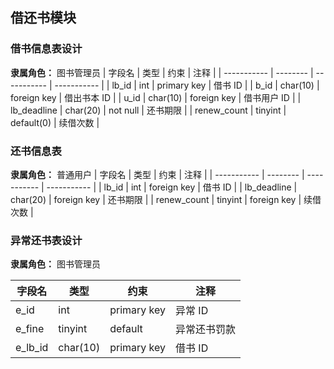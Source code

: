 ## 借还书模块

### 借书信息表设计

**隶属角色：** 图书管理员
| 字段名 | 类型 | 约束 | 注释 |
| ----------- | -------- | ----------- | ----------- |
| lb_id | int | primary key | 借书 ID |
| b_id | char(10) | foreign key | 借出书本 ID |
| u_id | char(10) | foreign key | 借书用户 ID |
| lb_deadline | char(20) | not null | 还书期限 |
| renew_count | tinyint | default(0) | 续借次数 |

### 还书信息表

**隶属角色：** 普通用户
| 字段名 | 类型 | 约束 | 注释 |
| ----------- | -------- | ----------- | ----------- |
| lb_id | int | foreign key | 借书 ID |
| lb_deadline | char(20) | foreign key | 还书期限 |
| renew_count | tinyint | foreign key | 续借次数 |

### 异常还书表设计

**隶属角色：** 图书管理员

| 字段名  | 类型     | 约束        | 注释         |
| ------- | -------- | ----------- | ------------ |
| e_id    | int      | primary key | 异常 ID      |
| e_fine  | tinyint  | default     | 异常还书罚款 |
| e_lb_id | char(10) | primary key | 借书 ID      |
